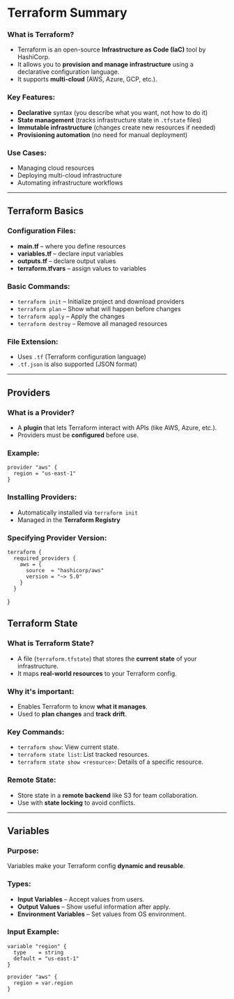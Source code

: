 # Terraform Summary

### What is Terraform?
- Terraform is an open-source **Infrastructure as Code (IaC)** tool by HashiCorp.
- It allows you to **provision and manage infrastructure** using a declarative configuration language.
- It supports **multi-cloud** (AWS, Azure, GCP, etc.).

### Key Features:
- **Declarative** syntax (you describe what you want, not how to do it)
- **State management** (tracks infrastructure state in `.tfstate` files)
- **Immutable infrastructure** (changes create new resources if needed)
- **Provisioning automation** (no need for manual deployment)

### Use Cases:
- Managing cloud resources
- Deploying multi-cloud infrastructure
- Automating infrastructure workflows

---


## Terraform Basics

### Configuration Files:
- **main.tf** – where you define resources
- **variables.tf** – declare input variables
- **outputs.tf** – declare output values
- **terraform.tfvars** – assign values to variables

### Basic Commands:
- `terraform init` – Initialize project and download providers
- `terraform plan` – Show what will happen before changes
- `terraform apply` – Apply the changes
- `terraform destroy` – Remove all managed resources

### File Extension:
- Uses `.tf` (Terraform configuration language)
- `.tf.json` is also supported (JSON format)

---

## Providers

### What is a Provider?
- A **plugin** that lets Terraform interact with APIs (like AWS, Azure, etc.).
- Providers must be **configured** before use.

### Example:
```hcl
provider "aws" {
  region = "us-east-1"
}
```

### Installing Providers:
- Automatically installed via `terraform init`
- Managed in the **Terraform Registry**

### Specifying Provider Version:
```hcl
terraform {
  required_providers {
    aws = {
      source  = "hashicorp/aws"
      version = "~> 5.0"
    }
  }
```
}

## Terraform State

### What is Terraform State?
- A file (`terraform.tfstate`) that stores the **current state** of your infrastructure.
- It maps **real-world resources** to your Terraform config.

### Why it's important:
- Enables Terraform to know **what it manages**.
- Used to **plan changes** and **track drift**.

### Key Commands:
- `terraform show`: View current state.
- `terraform state list`: List tracked resources.
- `terraform state show <resource>`: Details of a specific resource.

### Remote State:
- Store state in a **remote backend** like S3 for team collaboration.
- Use with **state locking** to avoid conflicts.

---

## Variables

### Purpose:
Variables make your Terraform config **dynamic and reusable**.

### Types:
- **Input Variables** – Accept values from users.
- **Output Values** – Show useful information after apply.
- **Environment Variables** – Set values from OS environment.

### Input Example:

```hcl
variable "region" {
  type    = string
  default = "us-east-1"
}

provider "aws" {
  region = var.region
}
```
